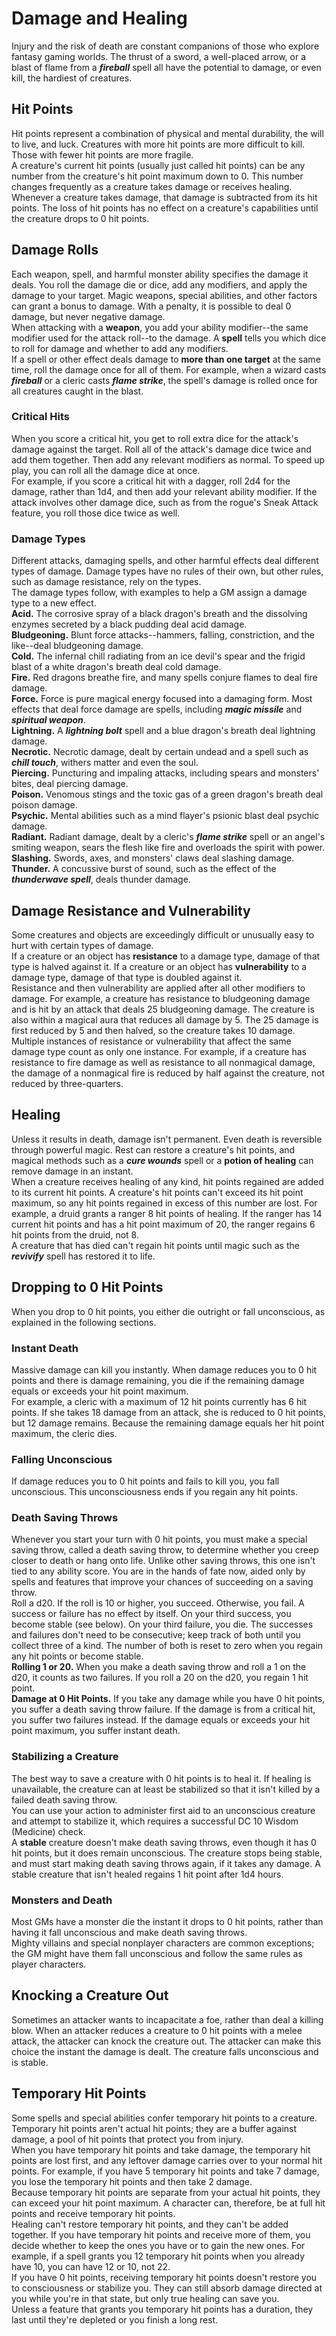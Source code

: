 # Damage and Healing 
Injury and the risk of death are constant companions of those who explore fantasy gaming worlds. The thrust of a sword, a well-placed arrow, or a blast of flame from a **_fireball_** spell all have the potential to damage, or even kill, the hardiest of creatures. 

## Hit Points 
Hit points represent a combination of physical and mental durability, the will to live, and luck. Creatures with more hit points are more difficult to kill. Those with fewer hit points are more fragile.    
A creature's current hit points (usually just called hit points) can be any number from the creature's hit point maximum down to 0. This number changes frequently as a creature takes damage or receives healing.    
Whenever a creature takes damage, that damage is subtracted from its hit points. The loss of hit points has no effect on a creature's capabilities until the creature drops to 0 hit points. 

## Damage Rolls 
Each weapon, spell, and harmful monster ability specifies the damage it deals. You roll the damage die or dice, add any modifiers, and apply the damage to your target. Magic weapons, special abilities, and other factors can grant a bonus to damage. With a penalty, it is possible to deal 0 damage, but never negative damage.    
When attacking with a **weapon**, you add your ability modifier--the same modifier used for the attack roll--to the damage. A **spell** tells you which dice to roll for damage and whether to add any modifiers.    
If a spell or other effect deals damage to **more than one target** at the same time, roll the damage once for all of them. For example, when a wizard casts **_fireball_** or a cleric casts **_flame strike_**, the spell's damage is rolled once for all creatures caught in the blast. 

### Critical Hits 
When you score a critical hit, you get to roll extra dice for the attack's damage against the target. Roll all of the attack's damage dice twice and add them together. Then add any relevant modifiers as normal. To speed up play, you can roll all the damage dice at once.    
For example, if you score a critical hit with a dagger, roll 2d4 for the damage, rather than 1d4, and then add your relevant ability modifier. If the attack involves other damage dice, such as from the rogue's Sneak Attack feature, you roll those dice twice as well. 

### Damage Types 
Different attacks, damaging spells, and other harmful effects deal different types of damage. Damage types have no rules of their own, but other rules, such as damage resistance, rely on the types.    
The damage types follow, with examples to help a GM assign a damage type to a new effect.    
**Acid.** The corrosive spray of a black dragon's breath and the dissolving enzymes secreted by a black pudding deal acid damage.    
**Bludgeoning.** Blunt force attacks--hammers, falling, constriction, and the like--deal bludgeoning damage.   
**Cold.** The infernal chill radiating from an ice devil's spear and the frigid blast of a white dragon's breath deal cold damage.   
**Fire.** Red dragons breathe fire, and many spells conjure flames to deal fire damage.   
**Force.** Force is pure magical energy focused into a damaging form. Most effects that deal force damage are spells, including **_magic missile_** and **_spiritual weapon_**.   
**Lightning.** A **_lightning bolt_** spell and a blue dragon's breath deal lightning damage.   
**Necrotic.** Necrotic damage, dealt by certain undead and a spell such as **_chill touch_**, withers matter and even the soul.   
**Piercing.** Puncturing and impaling attacks, including spears and monsters' bites, deal piercing damage.    
**Poison.** Venomous stings and the toxic gas of a green dragon's breath deal poison damage.    
**Psychic.** Mental abilities such as a mind flayer's psionic blast deal psychic damage.   
**Radiant.** Radiant damage, dealt by a cleric's **_flame strike_** spell or an angel's smiting weapon, sears the flesh like fire and overloads the spirit with power.   
**Slashing.** Swords, axes, and monsters' claws deal slashing damage.   
**Thunder.** A concussive burst of sound, such as the effect of the **_thunderwave spell_**, deals thunder damage. 

## Damage Resistance and Vulnerability 
Some creatures and objects are exceedingly difficult or unusually easy to hurt with certain types of damage.   
If a creature or an object has **resistance** to a damage type, damage of that type is halved against it. If a creature or an object has **vulnerability** to a damage type, damage of that type is doubled against it.   
Resistance and then vulnerability are applied after all other modifiers to damage. For example, a creature has resistance to bludgeoning damage and is hit by an attack that deals 25 bludgeoning damage. The creature is also within a magical aura that reduces all damage by 5. The 25 damage is first reduced by 5 and then halved, so the creature takes 10 damage.    
Multiple instances of resistance or vulnerability that affect the same damage type count as only one instance. For example, if a creature has resistance to fire damage as well as resistance to all nonmagical damage, the damage of a nonmagical fire is reduced by half against the creature, not reduced by three-quarters. 

## Healing 
Unless it results in death, damage isn't permanent. Even death is reversible through powerful magic. Rest can restore a creature's hit points, and magical methods such as a **_cure wounds_** spell or a **potion of healing** can remove damage in an instant.    
When a creature receives healing of any kind, hit points regained are added to its current hit points. A creature's hit points can't exceed its hit point maximum, so any hit points regained in excess of this number are lost. For example, a druid grants a ranger 8 hit points of healing. If the ranger has 14 current hit points and has a hit point maximum of 20, the ranger regains 6 hit points from the druid, not 8.    
A creature that has died can't regain hit points until magic such as the **_revivify_** spell has restored it to life. 

## Dropping to 0 Hit Points 
When you drop to 0 hit points, you either die outright or fall unconscious, as explained in the following sections.

### Instant Death 
Massive damage can kill you instantly. When damage reduces you to 0 hit points and there is damage remaining, you die if the remaining damage equals or exceeds your hit point maximum.    
For example, a cleric with a maximum of 12 hit points currently has 6 hit points. If she takes 18 damage from an attack, she is reduced to 0 hit points, but 12 damage remains. Because the remaining damage equals her hit point maximum, the cleric dies. 

### Falling Unconscious 
If damage reduces you to 0 hit points and fails to kill you, you fall unconscious. This unconsciousness ends if you regain any hit points. 

### Death Saving Throws 
Whenever you start your turn with 0 hit points, you must make a special saving throw, called a death saving throw, to determine whether you creep closer to death or hang onto life. Unlike other saving throws, this one isn't tied to any ability score. You are in the hands of fate now, aided only by spells and features that improve your chances of succeeding on a saving throw.    
Roll a d20. If the roll is 10 or higher, you succeed. Otherwise, you fail. A success or failure has no effect by itself. On your third success, you become stable (see below). On your third failure, you die. The successes and failures don't need to be consecutive; keep track of both until you collect three of a kind. The number of both is reset to zero when you regain any hit points or become stable.    
**Rolling 1 or 20.** When you make a death saving throw and roll a 1 on the d20, it counts as two failures. If you roll a 20 on the d20, you regain 1 hit point.    
**Damage at 0 Hit Points.** If you take any damage while you have 0 hit points, you suffer a death saving throw failure. If the damage is from a critical hit, you suffer two failures instead. If the damage equals or exceeds your hit point maximum, you suffer instant death. 

### Stabilizing a Creature 
The best way to save a creature with 0 hit points is to heal it. If healing is unavailable, the creature can at least be stabilized so that it isn't killed by a failed death saving throw.    
You can use your action to administer first aid to an unconscious creature and attempt to stabilize it, which requires a successful DC 10 Wisdom (Medicine) check.    
A **stable** creature doesn't make death saving throws, even though it has 0 hit points, but it does remain unconscious. The creature stops being stable, and must start making death saving throws again, if it takes any damage. A stable creature that isn't healed regains 1 hit point after 1d4 hours. 

### Monsters and Death 
Most GMs have a monster die the instant it drops to 0 hit points, rather than having it fall unconscious and make death saving throws.    
Mighty villains and special nonplayer characters are common exceptions; the GM might have them fall unconscious and follow the same rules as player characters. 

## Knocking a Creature Out 
Sometimes an attacker wants to incapacitate a foe, rather than deal a killing blow. When an attacker reduces a creature to 0 hit points with a melee attack, the attacker can knock the creature out. The attacker can make this choice the instant the damage is dealt. The creature falls unconscious and is stable. 

## Temporary Hit Points 
Some spells and special abilities confer temporary hit points to a creature. Temporary hit points aren't actual hit points; they are a buffer against damage, a pool of hit points that protect you from injury.    
When you have temporary hit points and take damage, the temporary hit points are lost first, and any leftover damage carries over to your normal hit points. For example, if you have 5 temporary hit points and take 7 damage, you lose the temporary hit points and then take 2 damage.    
Because temporary hit points are separate from your actual hit points, they can exceed your hit point maximum. A character can, therefore, be at full hit points and receive temporary hit points.    
Healing can't restore temporary hit points, and they can't be added together. If you have temporary hit points and receive more of them, you decide whether to keep the ones you have or to gain the new ones. For example, if a spell grants you 12 temporary hit points when you already have 10, you can have 12 or 10, not 22.    
If you have 0 hit points, receiving temporary hit points doesn't restore you to consciousness or stabilize you. They can still absorb damage directed at you while you're in that state, but only true healing can save you.    
Unless a feature that grants you temporary hit points has a duration, they last until they're depleted or you finish a long rest.

